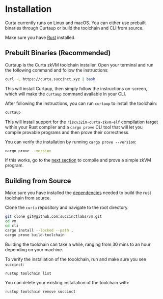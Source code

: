 # Installation

Curta currently runs on Linux and macOS. You can either use prebuilt binaries through Curtaup or
build the toolchain and CLI from source.

Make sure you have [Rust](https://www.rust-lang.org/tools/install) installed.

## Prebuilt Binaries (Recommended)

Curtaup is the Curta zkVM toolchain installer. Open your terminal and run the following command and follow the instructions:

```bash
curl -L https://curta.succinct.xyz | bash
```

This will install Curtaup, then simply follow the instructions on-screen, which will make the `curtaup` command available in your CLI.

After following the instructions, you can run `curtaup` to install the toolchain:

```bash
curtaup
```

This will install support for the `riscv32im-curta-zkvm-elf` compilation target within your Rust compiler
and a `cargo prove` CLI tool that will let you compile provable programs and then prove their correctness. 

You can verify the installation by running `cargo prove --version`:

```bash
cargo prove --version
```

If this works, go to the [next section](./quickstart.md) to compile and prove a simple zkVM program.

## Building from Source

Make sure you have installed the [dependencies](https://github.com/rust-lang/rust/blob/master/INSTALL.md#dependencies) needed to build the rust toolchain from source.

Clone the `curta` repository and navigate to the root directory. 

```bash
git clone git@github.com:succinctlabs/vm.git
cd vm
cd cli
cargo install --locked --path .
cargo prove build-toolchain
```

Building the toolchain can take a while, ranging from 30 mins to an hour depending on your machine.

To verify the installation of the tooolchain, run and make sure you see `succinct`:

```bash
rustup toolchain list
```

You can delete your existing installation of the toolchain with:

```bash
rustup toolchain remove succinct
```